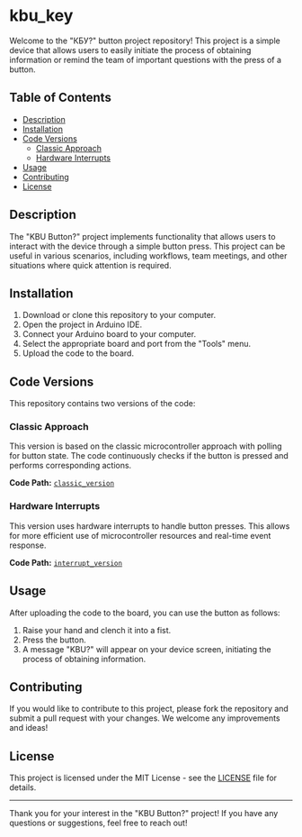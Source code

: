 # kbu_key

Welcome to the "КБУ?" button project repository! This project is a simple device that allows users to easily initiate the process of obtaining information or remind the team of important questions with the press of a button.

## Table of Contents

- [Description](#description)
- [Installation](#installation)
- [Code Versions](#code-versions)
  - [Classic Approach](#classic-approach)
  - [Hardware Interrupts](#hardware-interrupts)
- [Usage](#usage)
- [Contributing](#contributing)
- [License](#license)

## Description

The "KBU Button?" project implements functionality that allows users to interact with the device through a simple button press. This project can be useful in various scenarios, including workflows, team meetings, and other situations where quick attention is required.

## Installation

1. Download or clone this repository to your computer.
2. Open the project in Arduino IDE.
3. Connect your Arduino board to your computer.
4. Select the appropriate board and port from the "Tools" menu.
5. Upload the code to the board.

## Code Versions

This repository contains two versions of the code:

### Classic Approach

This version is based on the classic microcontroller approach with polling for button state. The code continuously checks if the button is pressed and performs corresponding actions.

**Code Path:** [`classic_version`](https://github.com/Poshjark/kbu_button/tree/main/src/loop_based)

### Hardware Interrupts

This version uses hardware interrupts to handle button presses. This allows for more efficient use of microcontroller resources and real-time event response.

**Code Path:** [`interrupt_version`](https://github.com/Poshjark/kbu_button/tree/main/src/interrupt_based)

## Usage

After uploading the code to the board, you can use the button as follows:

1. Raise your hand and clench it into a fist.
2. Press the button.
3. A message "KBU?" will appear on your device screen, initiating the process of obtaining information.

## Contributing

If you would like to contribute to this project, please fork the repository and submit a pull request with your changes. We welcome any improvements and ideas!

## License

This project is licensed under the MIT License - see the [LICENSE](LICENSE) file for details.

---

Thank you for your interest in the "KBU Button?" project! If you have any questions or suggestions, feel free to reach out!
